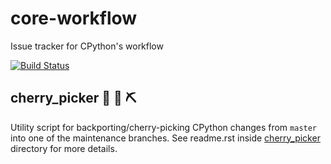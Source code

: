 # core-workflow
Issue tracker for CPython's workflow

[![Build Status](https://travis-ci.org/python/core-workflow.svg?branch=master)](https://travis-ci.org/python/core-workflow)

## cherry_picker  :snake: :cherries: :pick:
Utility script for backporting/cherry-picking CPython changes from ``master``
into one of the maintenance branches.  See readme.rst inside
[cherry_picker](https://github.com/python/core-workflow/tree/master/cherry_picker)
directory for more details.

